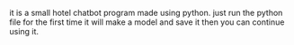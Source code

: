 it is a small hotel chatbot program made using python.
just run the python file for the first time it will make a model and save it then you can continue using it.
